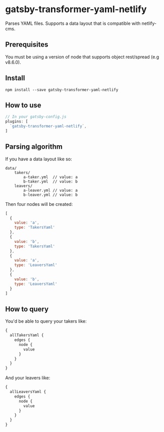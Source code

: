 # gatsby-transformer-yaml-netlify

Parses YAML files. Supports a data layout that is compatible with netlify-cms.

## Prerequisites

You must be using a version of node that supports object rest/spread (e.g v8.6.0).

## Install

`npm install --save gatsby-transformer-yaml-netlify`

## How to use

```javascript
// In your gatsby-config.js
plugins: [
  `gatsby-transformer-yaml-netlify`,
]
```

## Parsing algorithm

If you have a data layout like so:

```
data/
    takers/
        a-taker.yml  // value: a
        b-taker.yml  // value: b
    leavers/
        a-leaver.yml // value: a
        b-leaver.yml // value: b
```

Then four nodes will be created:

```javascript
[
  {
    value: 'a',
    type: 'TakersYaml'
  },
  {
    value: 'b',
    type: 'TakersYaml'
  },
  {
    value: 'a',
    type: 'LeaversYaml'
  },
  {
    value: 'b',
    type: 'LeaversYaml'
  }
]
```

## How to query

You'd be able to query your takers like:

```graphql
{
  allTakersYaml {
    edges {
      node {
        value
      }
    }
  }
}
```

And your leavers like:

```graphql
{
  allLeaversYaml {
    edges {
      node {
        value
      }
    }
  }
}
```
